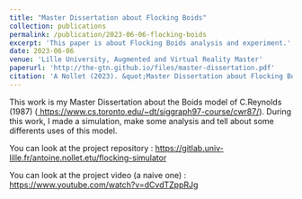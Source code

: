 ```yaml
---
title: "Master Dissertation about Flocking Boids"
collection: publications
permalink: /publication/2023-06-06-flocking-boids
excerpt: 'This paper is about Flocking Boids analysis and experiment.'
date: 2023-06-06
venue: 'Lille University, Augmented and Virtual Reality Master'
paperurl: 'http://the-gtn.github.io/files/master-dissertation.pdf'
citation: 'A Nollet (2023). &quot;Master Dissertation about Flocking Boids.&quot; <i>Master Degree at Lille Univerty</i>. 1(1).'
---
```



This work is my Master Dissertation about the Boids model of C.Reynolds (1987) (<a target="_blank" href="https://www.cs.toronto.edu/~dt/siggraph97-course/cwr87/"> https://www.cs.toronto.edu/~dt/siggraph97-course/cwr87/</a>). During this work, I made a simulation, make some analysis and tell about some differents uses of this model.

You can look at the project repository : <a target="_blank" href="https://gitlab.univ-lille.fr/antoine.nollet.etu/flocking-simulator">https://gitlab.univ-lille.fr/antoine.nollet.etu/flocking-simulator</a>

You can look at the project video (a naive one) : <a target="_blank" href="https://www.youtube.com/watch?v=dCvdTZppRJg">https://www.youtube.com/watch?v=dCvdTZppRJg</a>
